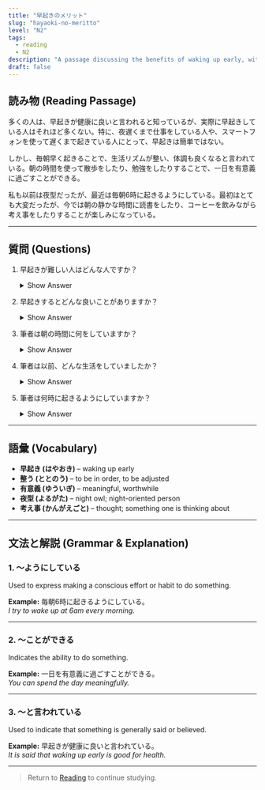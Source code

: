 ```yaml
---
title: "早起きのメリット"
slug: "hayaoki-no-meritto"
level: "N2"
tags:
  - reading
  - N2
description: "A passage discussing the benefits of waking up early, with comprehension questions and detailed explanations."
draft: false
---
```


## 読み物 (Reading Passage)

多くの人は、早起きが健康に良いと言われると知っているが、実際に早起きしている人はそれほど多くない。特に、夜遅くまで仕事をしている人や、スマートフォンを使って遅くまで起きている人にとって、早起きは簡単ではない。

しかし、毎朝早く起きることで、生活リズムが整い、体調も良くなると言われている。朝の時間を使って散歩をしたり、勉強をしたりすることで、一日を有意義に過ごすことができる。

私も以前は夜型だったが、最近は毎朝6時に起きるようにしている。最初はとても大変だったが、今では朝の静かな時間に読書をしたり、コーヒーを飲みながら考え事をしたりすることが楽しみになっている。

---

## 質問 (Questions)

1. 早起きが難しい人はどんな人ですか？  
   <details>
     <summary class="cursor-pointer text-skin-accent">Show Answer</summary>
     <p>夜遅くまで仕事をしている人や、スマートフォンを使って遅くまで起きている人。</p>
   </details>

2. 早起きするとどんな良いことがありますか？  
   <details>
     <summary class="cursor-pointer text-skin-accent">Show Answer</summary>
     <p>生活リズムが整い、体調も良くなる。</p>
   </details>

3. 筆者は朝の時間に何をしていますか？  
   <details>
     <summary class="cursor-pointer text-skin-accent">Show Answer</summary>
     <p>読書をしたり、コーヒーを飲みながら考え事をしている。</p>
   </details>

4. 筆者は以前、どんな生活をしていましたか？  
   <details>
     <summary class="cursor-pointer text-skin-accent">Show Answer</summary>
     <p>夜型の生活をしていた。</p>
   </details>

5. 筆者は何時に起きるようにしていますか？  
   <details>
     <summary class="cursor-pointer text-skin-accent">Show Answer</summary>
     <p>毎朝6時。</p>
   </details>

---

## 語彙 (Vocabulary)

- **早起き (はやおき)** – waking up early  
- **整う (ととのう)** – to be in order, to be adjusted  
- **有意義 (ゆういぎ)** – meaningful, worthwhile  
- **夜型 (よるがた)** – night owl; night-oriented person  
- **考え事 (かんがえごと)** – thought; something one is thinking about

---

## 文法と解説 (Grammar & Explanation)

### **1. 〜ようにしている**

Used to express making a conscious effort or habit to do something.

**Example:** 毎朝6時に起きるようにしている。  
*I try to wake up at 6am every morning.*

---

### **2. 〜ことができる**

Indicates the ability to do something.

**Example:** 一日を有意義に過ごすことができる。  
*You can spend the day meaningfully.*

---

### **3. 〜と言われている**

Used to indicate that something is generally said or believed.

**Example:** 早起きが健康に良いと言われている。  
*It is said that waking up early is good for health.*

---

> Return to [Reading](/reading/) to continue studying.

